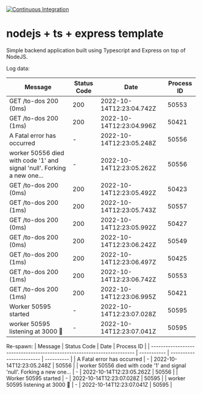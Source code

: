[![Continuous Integration](https://github.com/kaiosilveira/nodejs-fail-fast/actions/workflows/ci.yml/badge.svg)](https://github.com/kaiosilveira/nodejs-fail-fast/actions/workflows/ci.yml)

# nodejs + ts + express template

Simple backend application built using Typescript and Express on top of NodeJS.

Log data:

| Message                                                                 | Status Code | Date                     | Process ID |
| ----------------------------------------------------------------------- | ----------- | ------------------------ | ---------- |
| GET /to-dos 200 (0ms)                                                   | 200         | 2022-10-14T12:23:04.742Z | 50553      |
| GET /to-dos 200 (1ms)                                                   | 200         | 2022-10-14T12:23:04.996Z | 50421      |
| A Fatal error has occurred                                              | -           | 2022-10-14T12:23:05.248Z | 50556      |
| worker 50556 died with code '1' and signal 'null'. Forking a new one... | -           | 2022-10-14T12:23:05.262Z | 50556      |
| GET /to-dos 200 (0ms)                                                   | 200         | 2022-10-14T12:23:05.492Z | 50423      |
| GET /to-dos 200 (1ms)                                                   | 200         | 2022-10-14T12:23:05.743Z | 50557      |
| GET /to-dos 200 (0ms)                                                   | 200         | 2022-10-14T12:23:05.992Z | 50427      |
| GET /to-dos 200 (0ms)                                                   | 200         | 2022-10-14T12:23:06.242Z | 50549      |
| GET /to-dos 200 (1ms)                                                   | 200         | 2022-10-14T12:23:06.497Z | 50425      |
| GET /to-dos 200 (1ms)                                                   | 200         | 2022-10-14T12:23:06.742Z | 50553      |
| GET /to-dos 200 (1ms)                                                   | 200         | 2022-10-14T12:23:06.995Z | 50421      |
| Worker 50595 started                                                    | -           | 2022-10-14T12:23:07.028Z | 50595      |
| worker 50595 listening at 3000 🚀                                       | -           | 2022-10-14T12:23:07.041Z | 50595      |

Re-spawn:
| Message                                                                 | Status Code | Date                     | Process ID |
| ----------------------------------------------------------------------- | ----------- | ------------------------ | ---------- |
| A Fatal error has occurred                                              | -           | 2022-10-14T12:23:05.248Z | 50556      |
| worker 50556 died with code '1' and signal 'null'. Forking a new one... | -           | 2022-10-14T12:23:05.262Z | 50556      |
| Worker 50595 started                                                    | -           | 2022-10-14T12:23:07.028Z | 50595      |
| worker 50595 listening at 3000 🚀                                       | -           | 2022-10-14T12:23:07.041Z | 50595      |
